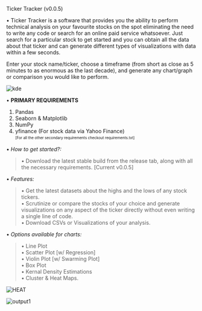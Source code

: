 Ticker Tracker (v0.0.5)

• Ticker Tracker is a software that provides you the ability to perform technical analysis on your favourite stocks on the spot eliminating the need to write any code or search for an online paid service whatsoever. 
Just search for a particular stock to get started and you can obtain all the data about that ticker and can generate different types of visualizations with data within a few seconds. 

Enter your stock name/ticker, choose a timeframe (from short as close as 5 minutes to as enormous as the last decade), and generate any chart/graph or comparison you would like to perform.

![kde](https://user-images.githubusercontent.com/77027543/145730159-1f0af6f3-1064-45ed-a397-a43178a59947.png)

• **PRIMARY REQUIREMENTS**
1. Pandas
2. Seaborn & Matplotlib
3. NumPy
4. yfinance (For stock data via Yahoo Finance)\
<sub><sup>[For all the other secondary requirements checkout requirements.txt]</sup></sub>

• _How to get started?:_
> • Download the latest stable build from the release tab, along with all the necessary requirements. [Current v0.0.5]

• _Features:_
> • Get the latest datasets about the highs and the lows of any stock tickers.\
> • Scrutinize or compare the stocks of your choice and generate visualizations on any aspect of the ticker directly without even writing a single line of code.\
> • Download CSVs or Visualizations of your analysis.

• _Options available for charts:_
> • Line Plot\
> • Scatter Plot [w/ Regression]\
> • Violin Plot [w/ Swarming Plot]\
> • Box Plot\
> • Kernal Density Estimations\
> • Cluster & Heat Maps.

![HEAT](https://user-images.githubusercontent.com/77027543/145730156-1f132909-2fc9-4791-bd2a-66465770e3bb.png)

![output1](https://user-images.githubusercontent.com/77027543/145730160-d532f810-4785-466b-8862-976837ff7a4c.png)
 
